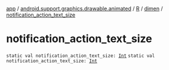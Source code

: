 [app](../../../index.md) / [android.support.graphics.drawable.animated](../../index.md) / [R](../index.md) / [dimen](index.md) / [notification_action_text_size](.)

# notification_action_text_size

`static val notification_action_text_size: `[`Int`](https://kotlinlang.org/api/latest/jvm/stdlib/kotlin/-int/index.html)
`static val notification_action_text_size: `[`Int`](https://kotlinlang.org/api/latest/jvm/stdlib/kotlin/-int/index.html)